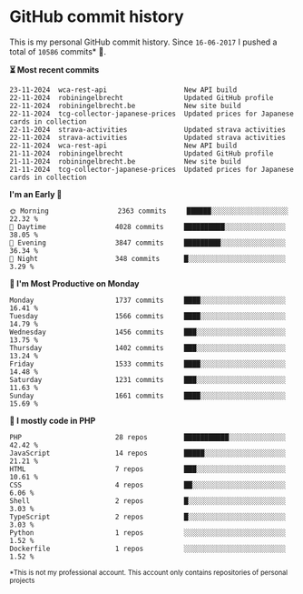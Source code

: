 # GitHub commit history
This is my personal GitHub commit history. Since <!--START_SECTION:first-commit-date-->`16-06-2017`<!--END_SECTION:first-commit-date--> I pushed a total of <!--START_SECTION:total-commit-count-->`10586`<!--END_SECTION:total-commit-count--> commits* 🎉.

<!--START_SECTION:most-recent-commits-->
**⏳ Most recent commits**
                                        
```text
23-11-2024  wca-rest-api                   New API build
22-11-2024  robiningelbrecht               Updated GitHub profile
22-11-2024  robiningelbrecht.be            New site build
22-11-2024  tcg-collector-japanese-prices  Updated prices for Japanese cards in collection
22-11-2024  strava-activities              Updated strava activities
22-11-2024  strava-activities              Updated strava activities
22-11-2024  wca-rest-api                   New API build
21-11-2024  robiningelbrecht               Updated GitHub profile
21-11-2024  robiningelbrecht.be            New site build
21-11-2024  tcg-collector-japanese-prices  Updated prices for Japanese cards in collection
```
<!--END_SECTION:most-recent-commits-->  

<!--START_SECTION:commits-per-day-time-->
**I&#039;m an Early 🐤**

```text
🌞 Morning                 2363 commits     ██████░░░░░░░░░░░░░░░░░░░   22.32 %
🌆 Daytime                 4028 commits     ██████████░░░░░░░░░░░░░░░   38.05 %
🌃 Evening                 3847 commits     █████████░░░░░░░░░░░░░░░░   36.34 %
🌙 Night                   348 commits      █░░░░░░░░░░░░░░░░░░░░░░░░   3.29 %
```
<!--END_SECTION:commits-per-day-time-->  

<!--START_SECTION:commits-per-weekday-->
**📅 I&#039;m Most Productive on Monday**

```text
Monday                    1737 commits     ████░░░░░░░░░░░░░░░░░░░░░   16.41 %
Tuesday                   1566 commits     ████░░░░░░░░░░░░░░░░░░░░░   14.79 %
Wednesday                 1456 commits     ███░░░░░░░░░░░░░░░░░░░░░░   13.75 %
Thursday                  1402 commits     ███░░░░░░░░░░░░░░░░░░░░░░   13.24 %
Friday                    1533 commits     ████░░░░░░░░░░░░░░░░░░░░░   14.48 %
Saturday                  1231 commits     ███░░░░░░░░░░░░░░░░░░░░░░   11.63 %
Sunday                    1661 commits     ████░░░░░░░░░░░░░░░░░░░░░   15.69 %
```
<!--END_SECTION:commits-per-weekday-->  

<!--START_SECTION:repos-per-language-->
**💬 I mostly code in PHP**

```text
PHP                       28 repos         ███████████░░░░░░░░░░░░░░   42.42 %
JavaScript                14 repos         █████░░░░░░░░░░░░░░░░░░░░   21.21 %
HTML                      7 repos          ███░░░░░░░░░░░░░░░░░░░░░░   10.61 %
CSS                       4 repos          ██░░░░░░░░░░░░░░░░░░░░░░░   6.06 %
Shell                     2 repos          █░░░░░░░░░░░░░░░░░░░░░░░░   3.03 %
TypeScript                2 repos          █░░░░░░░░░░░░░░░░░░░░░░░░   3.03 %
Python                    1 repos          ░░░░░░░░░░░░░░░░░░░░░░░░░   1.52 %
Dockerfile                1 repos          ░░░░░░░░░░░░░░░░░░░░░░░░░   1.52 %
```
<!--END_SECTION:repos-per-language-->  

<sub>*This is not my professional account. This account only contains repositories of personal projects</sub>
